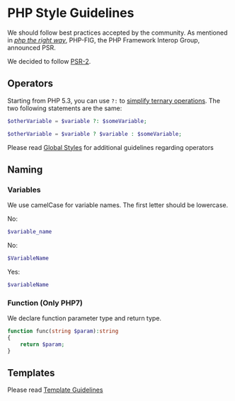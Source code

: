 # PHP Style Guidelines

We should follow best practices accepted by the community.
As mentioned in _[php the right way][1]_, PHP-FIG, the PHP Framework Interop Group, announced PSR.

We decided to follow [PSR-2].

[1]: http://www.phptherightway.com/
[PSR-2]: https://github.com/php-fig/fig-standards/blob/master/accepted/PSR-2-coding-style-guide.md

## Operators

Starting from PHP 5.3, you can use `?:` to [simplify ternary operations](https://php.net/manual/en/language.operators.comparison.php#language.operators.comparison.ternary). The two following statements are the same:

```php
$otherVariable = $variable ?: $someVariable;

$otherVariable = $variable ? $variable : $someVariable;
```

Please read [Global Styles](https://github.com/juwai/style-guide/blob/master/language-global.md) for additional guidelines regarding operators

## Naming

### Variables

We use camelCase for variable names. The first letter should be lowercase.

No:

```php
$variable_name
```

No:

```php
$VariableName
```

Yes:

```php
$variableName
```

### Function (Only PHP7)
We declare function parameter type and return type.
```php
function func(string $param):string
{
    return $param;
}
```

## Templates

Please read [Template Guidelines](https://github.com/juwai/style-guide/blob/master/language-template.md)
